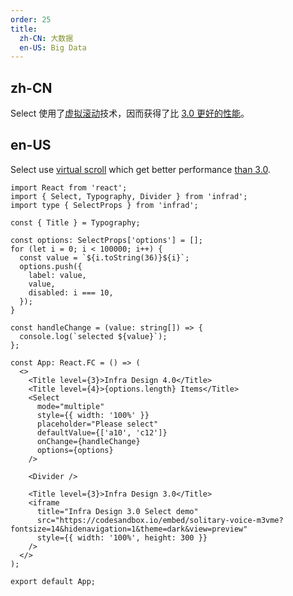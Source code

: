 ```yaml
---
order: 25
title:
  zh-CN: 大数据
  en-US: Big Data
---
```


## zh-CN

Select 使用了[虚拟滚动](https://github.com/react-component/virtual-list)技术，因而获得了比 [3.0 更好的性能](https://codesandbox.io/s/beautiful-banzai-m72lv)。

## en-US

Select use [virtual scroll](https://github.com/react-component/virtual-list) which get better performance [than 3.0](https://codesandbox.io/s/beautiful-banzai-m72lv).

```tsx
import React from 'react';
import { Select, Typography, Divider } from 'infrad';
import type { SelectProps } from 'infrad';

const { Title } = Typography;

const options: SelectProps['options'] = [];
for (let i = 0; i < 100000; i++) {
  const value = `${i.toString(36)}${i}`;
  options.push({
    label: value,
    value,
    disabled: i === 10,
  });
}

const handleChange = (value: string[]) => {
  console.log(`selected ${value}`);
};

const App: React.FC = () => (
  <>
    <Title level={3}>Infra Design 4.0</Title>
    <Title level={4}>{options.length} Items</Title>
    <Select
      mode="multiple"
      style={{ width: '100%' }}
      placeholder="Please select"
      defaultValue={['a10', 'c12']}
      onChange={handleChange}
      options={options}
    />

    <Divider />

    <Title level={3}>Infra Design 3.0</Title>
    <iframe
      title="Infra Design 3.0 Select demo"
      src="https://codesandbox.io/embed/solitary-voice-m3vme?fontsize=14&hidenavigation=1&theme=dark&view=preview"
      style={{ width: '100%', height: 300 }}
    />
  </>
);

export default App;
```
